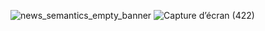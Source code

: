 ![news_semantics_empty_banner](https://user-images.githubusercontent.com/80694192/126721156-978827a6-2925-480b-90dc-e9f6c1f92fc0.png)
![Capture d’écran (422)](https://user-images.githubusercontent.com/80694192/126721625-dc04e4f6-7c4a-48d7-8df1-c2d248760bde.png)




